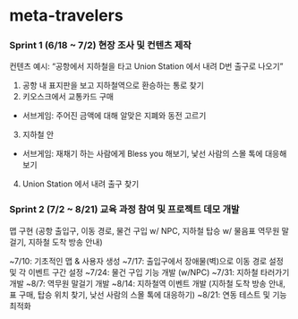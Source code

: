 # meta-travelers

### Sprint 1 (6/18 ~ 7/2) 현장 조사 및 컨텐츠 제작
컨텐츠 예시: “공항에서 지하철을 타고 Union Station 에서 내려 D번 출구로 나오기”
1. 공항 내 표지판을 보고 지하철역으로 환승하는 통로 찾기
2. 키오스크에서 교통카드 구매
- 서브게임: 주어진 금액에 대해 알맞은 지폐와 동전 고르기
3. 지하철 안
- 서브게임: 재채기 하는 사람에게 Bless you 해보기, 낯선 사람의 스몰 톡에 대응해 보기
4. Union Station 에서 내려 출구 찾기

### Sprint 2 (7/2 ~ 8/21) 교육 과정 참여 및 프로젝트 데모 개발

맵 구현 (공항 출입구, 이동 경로,  물건 구입 w/ NPC, 지하철 탑승 w/ 물음표 역무원 말 걸기, 지하철 도착 방송 안내)

~7/10: 기초적인 맵 & 사용자 생성
~7/17: 출입구에서 장애물(벽)으로 이동 경로 설정 및 각 이벤트 구간 설정
~7/24: 물건 구입 기능 개발 (w/NPC)
~7/31: 지하철 타러가기 개발
~8/7: 역무원 말걸기 개발
~8/14: 지하철역 이벤트 개발 (지하철 도착 방송 안내, 표 구매, 탑승 위치 찾기, 낮선 사람의 스몰 톡에 대응하기)
~8/21: 연동 테스트 및 기능 최적화
